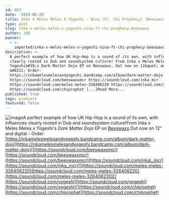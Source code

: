 ```yaml
---
id: 863
date: '2019-06-20'
title: Inka X Meles Meles X Yogeshi - Nina (Ft. Chi Prophecy) (Beeswaxx) - Loose Lips
type: post
slug: inka-x-meles-meles-x-yogeshi-nina-ft-chi-prophecy-beeswaxx
author: 100
banner:
  - >-
    imported/inka-x-meles-meles-x-yogeshi-nina-ft-chi-prophecy-beeswaxx/image863.jpeg
description: >-
  A perfect example of how UK Hip-Hop is a sound of its own, with influences
  clearly rooted in Dub and soundsystem culture! From Inka x Meles Meles x
  Yogeshi&#39;s Dark Matter Dojo EP on Beeswaxx. Out now on 12&quot; and digital
  &#8211; Order:
  https://inkamelesmelesandyogeshi.bandcamp.com/album/dark-matter-dojo
  https://soundcloud.com/beeswaxxmcr https://soundcloud.com/inka_mcr
  https://soundcloud.com/meles-meles-326406220 https://soundcloud.com/yogeshi
  https://soundcloud.com/chiprophet [...]Read More...
published: true
tags: premiere
featured: false
---
```

![image](../imported/inka-x-meles-meles-x-yogeshi-nina-ft-chi-prophecy-beeswaxx/image863.jpeg)A perfect example of how UK Hip-Hop is a sound of its own, with influences clearly rooted in Dub and soundsystem culture!From Inka x Meles Meles x Yogeshi's _Dark Matter Dojo_ EP on [Beeswaxx](https://www.residentadvisor.net/promoter.aspx?id=64144).Out now on 12" and digital – Order: [](https://inkamelesmelesandyogeshi.bandcamp.com/album/dark-matter-dojo)[https://inkamelesmelesandyogeshi.bandcamp.com/album/dark-matter-dojo](https://inkamelesmelesandyogeshi.bandcamp.com/album/dark-matter-dojo)[](https://soundcloud.com/beeswaxxmcr)[https://soundcloud.com/beeswaxxmcr](https://soundcloud.com/beeswaxxmcr)[https://soundcloud.com/inka\_mcr](https://soundcloud.com/inka_mcr)[](https://soundcloud.com/meles-meles-326406220)[https://soundcloud.com/meles-meles-326406220](https://soundcloud.com/meles-meles-326406220)[](https://soundcloud.com/yogeshi)[https://soundcloud.com/yogeshi](https://soundcloud.com/yogeshi)[](https://soundcloud.com/chiprophet)[https://soundcloud.com/chiprophet](https://soundcloud.com/chiprophet)